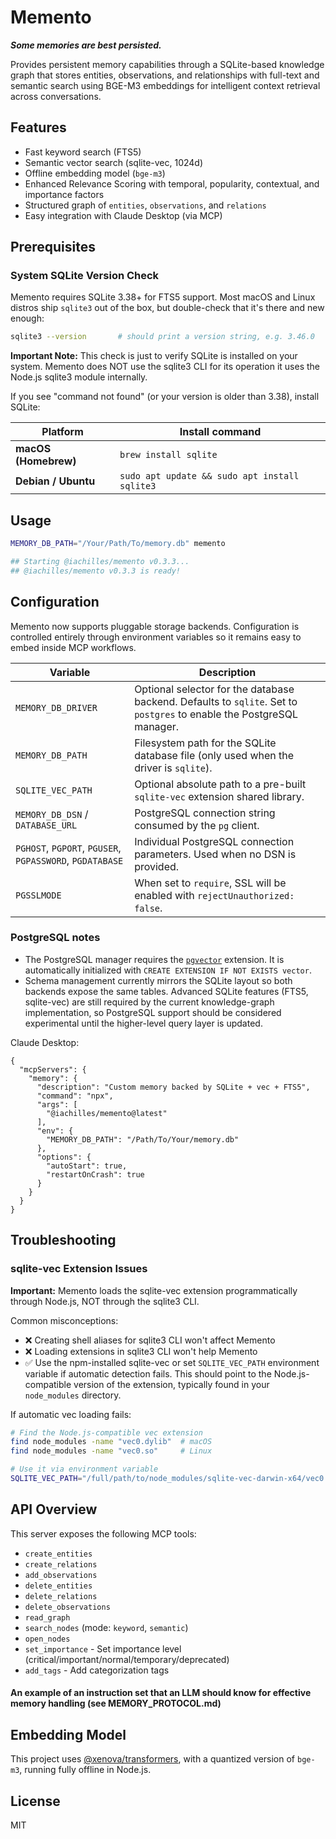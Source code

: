 # Memento
***Some memories are best persisted.***

Provides persistent memory capabilities through a SQLite-based knowledge graph that stores entities, observations, and relationships with full-text and semantic search using BGE-M3 embeddings for intelligent context retrieval across conversations.
## Features

- Fast keyword search (FTS5)
- Semantic vector search (sqlite-vec, 1024d)
- Offline embedding model (`bge-m3`)
- Enhanced Relevance Scoring with temporal, popularity, contextual, and importance factors
- Structured graph of `entities`, `observations`, and `relations`
- Easy integration with Claude Desktop (via MCP)

## Prerequisites

### System SQLite Version Check

Memento requires SQLite 3.38+ for FTS5 support. Most macOS and Linux distros ship `sqlite3` out of the box, but double-check that it's there and new enough:

```bash
sqlite3 --version       # should print a version string, e.g. 3.46.0
```

**Important Note:** This check is just to verify SQLite is installed on your system. Memento does NOT use the sqlite3 CLI for its operation it uses the Node.js sqlite3 module internally.

If you see "command not found" (or your version is older than 3.38), install SQLite:

| Platform             | Install command                               |
| -------------------- | --------------------------------------------- |
| **macOS (Homebrew)** | `brew install sqlite`                         |
| **Debian / Ubuntu**  | `sudo apt update && sudo apt install sqlite3` |


## Usage

```bash
MEMORY_DB_PATH="/Your/Path/To/memory.db" memento

## Starting @iachilles/memento v0.3.3...
## @iachilles/memento v0.3.3 is ready!
```

## Configuration

Memento now supports pluggable storage backends. Configuration is controlled
entirely through environment variables so it remains easy to embed inside MCP
workflows.

| Variable | Description |
| --- | --- |
| `MEMORY_DB_DRIVER` | Optional selector for the database backend. Defaults to `sqlite`. Set to `postgres` to enable the PostgreSQL manager. |
| `MEMORY_DB_PATH` | Filesystem path for the SQLite database file (only used when the driver is `sqlite`). |
| `SQLITE_VEC_PATH` | Optional absolute path to a pre-built `sqlite-vec` extension shared library. |
| `MEMORY_DB_DSN` / `DATABASE_URL` | PostgreSQL connection string consumed by the `pg` client. |
| `PGHOST`, `PGPORT`, `PGUSER`, `PGPASSWORD`, `PGDATABASE` | Individual PostgreSQL connection parameters. Used when no DSN is provided. |
| `PGSSLMODE` | When set to `require`, SSL will be enabled with `rejectUnauthorized: false`. |

### PostgreSQL notes

- The PostgreSQL manager requires the [`pgvector`](https://github.com/pgvector/pgvector)
  extension. It is automatically initialized with `CREATE EXTENSION IF NOT EXISTS vector`.
- Schema management currently mirrors the SQLite layout so both backends expose
  the same tables. Advanced SQLite features (FTS5, sqlite-vec) are still required
  by the current knowledge-graph implementation, so PostgreSQL support should be
  considered experimental until the higher-level query layer is updated.

Claude Desktop:

```
{
  "mcpServers": {
    "memory": {
      "description": "Custom memory backed by SQLite + vec + FTS5",
      "command": "npx",
      "args": [
        "@iachilles/memento@latest"
      ],
      "env": {
        "MEMORY_DB_PATH": "/Path/To/Your/memory.db"
      },
      "options": {
        "autoStart": true,
        "restartOnCrash": true
      }
    }
  }
}
```

## Troubleshooting

### sqlite-vec Extension Issues

**Important:** Memento loads the sqlite-vec extension programmatically through Node.js, NOT through the sqlite3 CLI.

Common misconceptions:
- ❌ Creating shell aliases for sqlite3 CLI won't affect Memento
- ❌ Loading extensions in sqlite3 CLI won't help Memento
- ✅ Use the npm-installed sqlite-vec or set `SQLITE_VEC_PATH` environment variable if automatic detection fails. This should point to the Node.js-compatible version of the extension, typically found in your `node_modules` directory.

If automatic vec loading fails:
```bash
# Find the Node.js-compatible vec extension
find node_modules -name "vec0.dylib"  # macOS
find node_modules -name "vec0.so"     # Linux

# Use it via environment variable
SQLITE_VEC_PATH="/full/path/to/node_modules/sqlite-vec-darwin-x64/vec0.dylib" memento
```

## API Overview

This server exposes the following MCP tools:
- `create_entities`
- `create_relations`
- `add_observations`
- `delete_entities`
- `delete_relations`
- `delete_observations`
- `read_graph`
- `search_nodes` (mode: `keyword`, `semantic`)
- `open_nodes`
- `set_importance` - Set importance level (critical/important/normal/temporary/deprecated)
- `add_tags` - Add categorization tags
#### An example of an instruction set that an LLM should know for effective memory handling (see MEMORY_PROTOCOL.md)

## Embedding Model

This project uses [@xenova/transformers](https://www.npmjs.com/package/@xenova/transformers), with a quantized version of `bge-m3`, running fully offline in Node.js.


## License

MIT